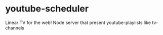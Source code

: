 # youtube-scheduler
Linear TV for the web! Node server that present youtube-playlists like tv-channels
